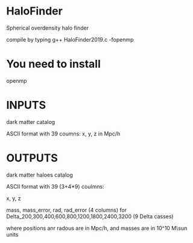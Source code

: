 # HaloFinder
Spherical overdensity halo finder

compile by typing g++ HaloFinder2019.c -fopenmp

# You need to install
openmp

# INPUTS
dark matter catalog

ASCII format with 39 coumns: x, y, z in Mpc/h



# OUTPUTS
dark matter haloes catalog

ASCII format with 39 (3+4*9) coulmns:

x, y, z

mass, mass_error, rad, rad_error (4 columns) for Delta_200,300,400,600,800,1200,1800,2400,3200 (9 Delta casses)

where positions anr radous are in Mpc/h, and masses are in 10^10 M\sun units
 
